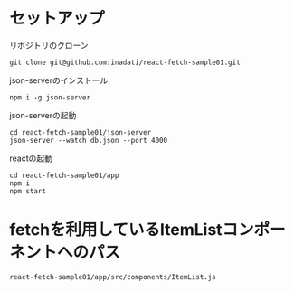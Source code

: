 # セットアップ

リポジトリのクローン
```
git clone git@github.com:inadati/react-fetch-sample01.git
```

json-serverのインストール
```
npm i -g json-server
```

json-serverの起動
```
cd react-fetch-sample01/json-server
json-server --watch db.json --port 4000
```

reactの起動

```
cd react-fetch-sample01/app
npm i
npm start
```

# fetchを利用しているItemListコンポーネントへのパス

```
react-fetch-sample01/app/src/components/ItemList.js
```
